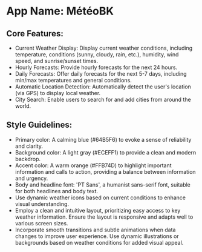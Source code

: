 # **App Name**: MétéoBK

## Core Features:

- Current Weather Display: Display current weather conditions, including temperature, conditions (sunny, cloudy, rain, etc.), humidity, wind speed, and sunrise/sunset times.
- Hourly Forecasts: Provide hourly forecasts for the next 24 hours.
- Daily Forecasts: Offer daily forecasts for the next 5-7 days, including min/max temperatures and general conditions.
- Automatic Location Detection: Automatically detect the user's location (via GPS) to display local weather.
- City Search: Enable users to search for and add cities from around the world.

## Style Guidelines:

- Primary color: A calming blue (#64B5F6) to evoke a sense of reliability and clarity.
- Background color: A light gray (#ECEFF1) to provide a clean and modern backdrop.
- Accent color: A warm orange (#FFB74D) to highlight important information and calls to action, providing a balance between information and urgency.
- Body and headline font: 'PT Sans', a humanist sans-serif font, suitable for both headlines and body text.
- Use dynamic weather icons based on current conditions to enhance visual understanding.
- Employ a clean and intuitive layout, prioritizing easy access to key weather information.  Ensure the layout is responsive and adapts well to various screen sizes.
- Incorporate smooth transitions and subtle animations when data changes to improve user experience.  Use dynamic illustrations or backgrounds based on weather conditions for added visual appeal.